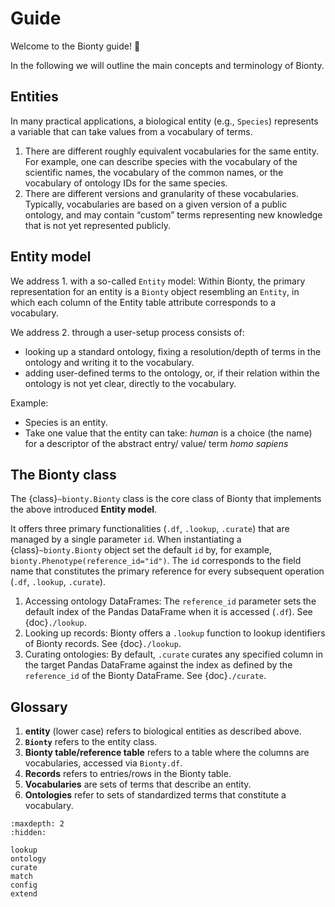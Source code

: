 # Guide

Welcome to the Bionty guide! 👋

In the following we will outline the main concepts and terminology of Bionty.

## Entities

In many practical applications, a biological entity (e.g., `Species`) represents a variable that can take values from a vocabulary of terms.

1. There are different roughly equivalent vocabularies for the same entity.
   For example, one can describe species with the vocabulary of the scientific names, the vocabulary of the common names,
   or the vocabulary of ontology IDs for the same species.
2. There are different versions and granularity of these vocabularies.
   Typically, vocabularies are based on a given version of a public ontology,
   and may contain “custom” terms representing new knowledge that is not yet represented publicly.

## Entity model

We address 1. with a so-called `Entity` model: Within Bionty, the primary representation for an entity is a `Bionty` object resembling an `Entity`,
in which each column of the Entity table attribute corresponds to a vocabulary.

We address 2. through a user-setup process consists of:

- looking up a standard ontology, fixing a resolution/depth of terms in the ontology and writing it to the vocabulary.
- adding user-defined terms to the ontology, or, if their relation within the ontology is not yet clear, directly to the vocabulary.

Example:

- Species is an entity.
- Take one value that the entity can take: _human_ is a choice (the name) for a descriptor of the abstract entry/ value/ term _homo sapiens_

## The Bionty class

The {class}`~bionty.Bionty` class is the core class of Bionty that implements the above introduced **Entity model**.

It offers three primary functionalities (`.df`, `.lookup`, `.curate`) that are managed by a single parameter `id`.
When instantiating a {class}`~bionty.Bionty` object set the default `id` by, for example, `bionty.Phenotype(reference_id="id")`.
The `id` corresponds to the field name that constitutes the primary reference for every subsequent operation (`.df`, `.lookup`, `.curate`).

1. Accessing ontology DataFrames: The `reference_id` parameter sets the default index of the Pandas DataFrame when it is accessed (`.df`).
   See {doc}`./lookup`.
2. Looking up records: Bionty offers a `.lookup` function to lookup identifiers of Bionty records.
   See {doc}`./lookup`.
3. Curating ontologies: By default, `.curate` curates any specified column in the target Pandas DataFrame
   against the index as defined by the `reference_id` of the Bionty DataFrame.
   See {doc}`./curate`.

## Glossary

1. **entity** (lower case) refers to biological entities as described above.
2. **`Bionty`** refers to the entity class.
3. **Bionty table/reference table** refers to a table where the columns are vocabularies, accessed via `Bionty.df`.
4. **Records** refers to entries/rows in the Bionty table.
5. **Vocabularies** are sets of terms that describe an entity.
6. **Ontologies** refer to sets of standardized terms that constitute a vocabulary.

```{toctree}
:maxdepth: 2
:hidden:

lookup
ontology
curate
match
config
extend
```
